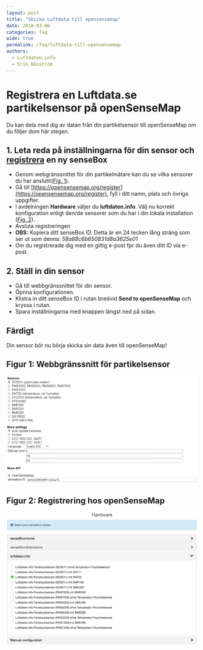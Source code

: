 ```yaml
---
layout: post
title: "Skicka Luftdata till opensensemap"
date: 2018-03-06
categories: faq
wide: true
permalink: /faq/luftdata-till-opensensemap
authors:
  - Luftdaten.info
  - Erik Näsström
---
```


# Registrera en Luftdata.se partikelsensor på openSenseMap
Du kan dela med dig av datan från din partikelsensor till openSenseMap om du följer dom här stegen.

## 1. Leta reda på inställningarna för din sensor och [registrera](https://opensensemap.org/register) en ny senseBox
- Genom webgränssnittet för din partikelmätare kan du se vilka sensorer du har anslutit([Fig. 1](#figure-1-webinterface-particualte-matter-sensor)).
- Gå till [https://opensensemap.org/register](https://opensensemap.org/register), fyll i ditt namn, plats och övriga uppgifter.
- I avdelningen **Hardware** väljer du **luftdaten.info**. Välj nu korrekt konfiguration enligt den/de sensorer som du har i din lokala installation ([Fig. 2](#figurre-2-registration-on-opensensemap)).
- Avsluta registreringen
- **OBS:** Kopiera ditt senseBox ID. Detta är en 24 tecken lång sträng som ser ut som denna: *58a88c6b650831d8a3625e01*
- Om du registrerade dig med en giltig e-post fpr du även ditt ID via e-post.

## 2. Ställ in din sensor
- Gå till webbgränssnittet för din sensor.
- Öpnna konfigurationen.
- Klistra in ditt senseBox ID i rutan bredvid **Send to openSenseMap** och kryssa i rutan.
- Spara inställningarna med knappen längst ned på sidan.

## Färdigt
Din sensor bör nu börja skicka sin data även till openSenseMap!

## Figur 1: Webbgränssnitt för partikelsensor
<img src="/assets/luftdata_opensensemap.png"/>

## Figur 2: Registrering hos openSenseMap
<img src="/assets/sensebox_luftdaten.png"/>
